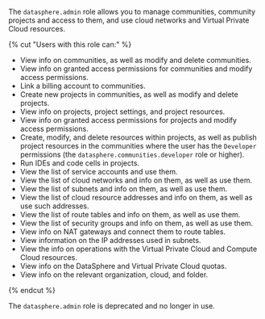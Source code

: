 The `datasphere.admin` role allows you to manage communities, community projects and access to them, and use cloud networks and Virtual Private Cloud resources.

{% cut "Users with this role can:" %}

* View info on communities, as well as modify and delete communities.
* View info on granted access permissions for communities and modify access permissions.
* Link a billing account to communities.
* Create new projects in communities, as well as modify and delete projects.
* View info on projects, project settings, and project resources.
* View info on granted access permissions for projects and modify access permissions.
* Create, modify, and delete resources within projects, as well as publish project resources in the communities where the user has the `Developer` permissions (the `datasphere.communities.developer` role or higher).
* Run IDEs and code cells in projects.
* View the list of service accounts and use them.
* View the list of cloud networks and info on them, as well as use them.
* View the list of subnets and info on them, as well as use them.
* View the list of cloud resource addresses and info on them, as well as use such addresses.
* View the list of route tables and info on them, as well as use them.
* View the list of security groups and info on them, as well as use them.
* View info on NAT gateways and connect them to route tables.
* View information on the IP addresses used in subnets.
* View the info on operations with the Virtual Private Cloud and Compute Cloud resources.
* View info on the DataSphere and Virtual Private Cloud quotas.
* View info on the relevant organization, cloud, and folder.

{% endcut %}

The `datasphere.admin` role is deprecated and no longer in use.